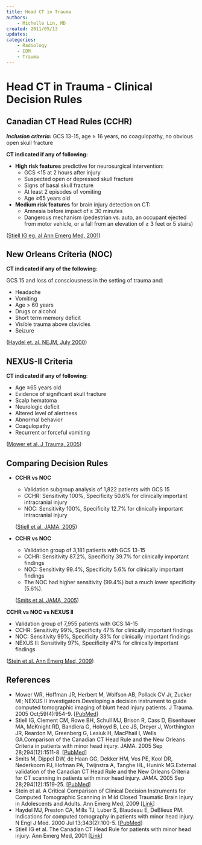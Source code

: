 ```yaml
---
title: Head CT in Trauma
authors:
    - Michelle Lin, MD
created: 2011/05/13
updates:
categories:
    - Radiology
    - EBM
    - Trauma
---
```


# Head CT in Trauma - Clinical Decision Rules

## Canadian CT Head Rules (CCHR)

**_Inclusion criteria:_** GCS 13-15, age &ge; 16 years, no coagulopathy, no obvious open skull fracture

**CT indicated if any of following:**

- **High risk features** predictive for neurosurgical intervention:
  - GCS &lt;15 at 2 hours after injury
  - Suspected open or depressed skull fracture
  - Signs of basal skull fracture
  - At least 2 episodes of vomiting
  - Age &ge;65 years old
- **Medium risk features** for brain injury detection on CT:
  - Amnesia before impact of &ge; 30 minutes
  - Dangerous mechanism (pedestrian vs. auto, an occupant ejected from motor vehicle, or a fall from an elevation of &ge; 3 feet or 5 stairs)

([Stiell IG eg. al Ann Emerg Med, 2001](http://www.mcgill.ca/files/emergency/CCHR.pdf))

## New Orleans Criteria (NOC)

**CT indicated if any of the following**:

GCS 15 and loss of consciousness in the setting of trauma and:

- Headache
- Vomiting
- Age > 60 years
- Drugs or alcohol
- Short term memory deficit
- Visible trauma above clavicles
- Seizure  

([Haydel et. al. NEJM, July 2000](http://www.ncbi.nlm.nih.gov/pubmed/10891517))

## NEXUS-II Criteria
**CT indicated if any of following**:    

- Age &ge;65 years old
- Evidence of significant skull fracture 
- Scalp hematoma
- Neurologic deficit
- Altered level of alertness
- Abnormal behavior
- Coagulopathy
- Recurrent or forceful vomiting 

([Mower et al. J Trauma, 2005](http://www.ncbi.nlm.nih.gov/pubmed/?term=Developing+a+decision+instrument+to+guide+computed+tomographic+imaging+of+blunt+head+injury+patients.))

## Comparing Decision Rules

- **CCHR vs NOC**

  - Validation subgroup analysis of 1,822 patients with GCS 15
  - CCHR: Sensitivity 100%, Specificity 50.6% for clinically important intracranial injury 
  - NOC: Sensitivity 100%, Specificity 12.7% for clinically important intracranial injury 

  ([Stiell et al. JAMA, 2005](http://www.ncbi.nlm.nih.gov/pubmed/16189364))

- **CCHR vs NOC**

  - Validation group of 3,181 patients with GCS 13-15
  - CCHR: Sensitivity 87.2%, Specificity 39.7% for clinically important findings 
  - NOC: Sensitivity 99.4%, Specificity 5.6% for clinically important findings
  - The NOC had higher sensitivity (99.4%) but a much lower specificity (5.6%). 

  ([Smits et al. JAMA, 2005](http://www.ncbi.nlm.nih.gov/pubmed/16189365))

**CCHR vs NOC vs NEXUS II**

- Validation group of 7,955 patients with GCS 14-15
- CCHR: Sensitivity 99%, Specificity 47% for clinically important findings
- NOC: Sensitivity 99%, Specificity 33% for clinically important findings
- NEXUS II: Sensitivity 97%, Specificity 47% for clinically important findings 

([Stein et al. Ann Emerg Med, 2009](http://138.5.157.71/emergency_medicine/documents/head_ct_decision_rules.pdf))

## References

- Mower WR, Hoffman JR, Herbert M, Wolfson AB, Pollack CV Jr, Zucker MI; NEXUS II Investigators.Developing a decision instrument to guide computed tomographic imaging of blunt head injury patients. J Trauma. 2005 Oct;59(4):954-9. [[PubMed](http://www.ncbi.nlm.nih.gov/pubmed/?term=Developing+a+decision+instrument+to+guide+computed+tomographic+imaging+of+blunt+head+injury+patients.)]
- Stiell IG, Clement CM, Rowe BH, Schull MJ, Brison R, Cass D, Eisenhauer MA, McKnight RD, Bandiera G, Holroyd B, Lee JS, Dreyer J, Worthington JR, Reardon M, Greenberg G, Lesiuk H, MacPhail I, Wells GA.Comparison of the Canadian CT Head Rule and the New Orleans Criteria in patients with minor head injury. JAMA. 2005 Sep 28;294(12):1511-8. [[PubMed](http://www.ncbi.nlm.nih.gov/pubmed/16189364)]
- Smits M, Dippel DW, de Haan GG, Dekker HM, Vos PE, Kool DR, Nederkoorn PJ, Hofman PA, Twijnstra A, Tanghe HL, Hunink MG.External validation of the Canadian CT Head Rule and the New Orleans Criteria for CT scanning in patients with minor head injury. JAMA. 2005 Sep 28;294(12):1519-25. [[PubMed](http://www.ncbi.nlm.nih.gov/pubmed/16189365)]
- Stein et al. A Critical Comparison of Clinical Decision Instruments for Computed Tomographic Scanning in Mild Closed Traumatic Brain Injury in Adolescents and Adults. Ann Emerg Med, 2009 [[Link](http://138.5.157.71/emergency_medicine/documents/head_ct_decision_rules.pdf)]
- Haydel MJ, Preston CA, Mills TJ, Luber S, Blaudeau E, DeBlieux PM. Indications for computed tomography in patients with minor head injury. N Engl J Med. 2000 Jul 13;343(2):100-5. [[PubMed](http://www.ncbi.nlm.nih.gov/pubmed/10891517)]
- Stiell IG et al. The Canadian CT Head Rule for patients with minor head injury. Ann Emerg Med, 2001 [[Link](http://www.mcgill.ca/files/emergency/CCHR.pdf)]
